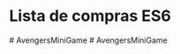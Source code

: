 # Lista de compras ES6
#   A v e n g e r s M i n i G a m e  
 #   A v e n g e r s M i n i G a m e  
 